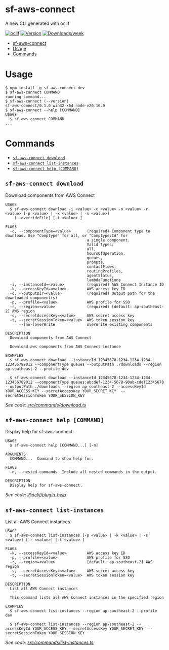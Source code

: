 # sf-aws-connect

A new CLI generated with oclif

[![oclif](https://img.shields.io/badge/cli-oclif-brightgreen.svg)](https://oclif.io)
[![Version](https://img.shields.io/npm/v/sf-aws-connect.svg)](https://npmjs.org/package/sf-aws-connect)
[![Downloads/week](https://img.shields.io/npm/dw/sf-aws-connect.svg)](https://npmjs.org/package/sf-aws-connect)

<!-- toc -->

- [sf-aws-connect](#sf-aws-connect)
- [Usage](#usage)
- [Commands](#commands)
<!-- tocstop -->

# Usage

<!-- usage -->

```sh-session
$ npm install -g sf-aws-connect-dev
$ sf-aws-connect COMMAND
running command...
$ sf-aws-connect (--version)
sf-aws-connect/0.1.0 win32-x64 node-v20.16.0
$ sf-aws-connect --help [COMMAND]
USAGE
  $ sf-aws-connect COMMAND
...
```

# Commands

<!-- commands -->

- [`sf-aws-connect download`](#sf-aws-connect-download)
- [`sf-aws-connect list-instances`](#sf-aws-connect-list-instances)
- [`sf-aws-connect help [COMMAND]`](#sf-aws-connect-help-command)

## `sf-aws-connect download`

Download components from AWS Connect

```
USAGE
  $ sf-aws-connect download -i <value> -c <value> -o <value> -r <value> [-p <value> | -k <value> | -s <value>]
    [--overrideFile] [-t <value> ]

FLAGS
  -c, --componentType=<value>       (required) Component type to download. Use "Comptype" for all, or "Comptype:Id" for
                                    a single component.
                                    Valid types:
                                    all,
                                    hoursOfOperation,
                                    queues,
                                    prompts,
                                    contactFlows,
                                    routingProfiles,
                                    agentStatus,
                                    lambdaFunctions
  -i, --instanceId=<value>          (required) AWS Connect Instance ID
  -k, --accessKeyId=<value>         AWS access key ID
  -o, --outputDir=<value>           (required) Output path for the downloaded component(s)
  -p, --profile=<value>             AWS profile for SSO
  -r, --region=<value>              (required) [default: ap-southeast-2] AWS region
  -s, --secretAccessKey=<value>     AWS secret access key
  -t, --secretSessionToken=<value>  AWS token session key
      --[no-]overWrite              overWrite existing components

DESCRIPTION
  Download components from AWS Connect

  Download aws components from AWS Connect instance

EXAMPLES
  $ sf-aws-connect download --instanceId 12345678-1234-1234-1234-123456789012 --componentType queues --outputPath ./downloads --region ap-southeast-2 --profile dev

  $ sf-aws-connect download --instanceId 12345678-1234-1234-1234-123456789012 --componentType queues:abcdef-1234-5678-90ab-cdef12345678 --outputPath ./downloads --region ap-southeast-2 --accessKeyId YOUR_ACCESS_KEY --secretAccessKey YOUR_SECRET_KEY  --secretSessionToken YOUR_SESSION_KEY
```

_See code: [src/commands/download.ts](https://github.com/JoeffreyChaucer/sfx-aws-connect/blob/v0.1.0/src/commands/download.ts)_

## `sf-aws-connect help [COMMAND]`

Display help for sf-aws-connect.

```
USAGE
  $ sf-aws-connect help [COMMAND...] [-n]

ARGUMENTS
  COMMAND...  Command to show help for.

FLAGS
  -n, --nested-commands  Include all nested commands in the output.

DESCRIPTION
  Display help for sf-aws-connect.
```

_See code: [@oclif/plugin-help](https://github.com/oclif/plugin-help/blob/v6.2.7/src/commands/help.ts)_

## `sf-aws-connect list-instances`

List all AWS Connect instances

```
USAGE
  $ sf-aws-connect list-instances [-p <value> | -k <value> | -s <value>] [-r <value>] [-t <value> ]

FLAGS
  -k, --accessKeyId=<value>         AWS access key ID
  -p, --profile=<value>             AWS profile for SSO
  -r, --region=<value>              [default: ap-southeast-2] AWS region
  -s, --secretAccessKey=<value>     AWS secret access key
  -t, --secretSessionToken=<value>  AWS token session key

DESCRIPTION
  List all AWS Connect instances

  This command lists all AWS Connect instances in the specified region

EXAMPLES
  $ sf-aws-connect list-instances --region ap-southeast-2 --profile dev

  $ sf-aws-connect list-instances --region ap-southeast-2 --accessKeyId YOUR_ACCESS_KEY --secretAccessKey YOUR_SECRET_KEY  --secretSessionToken YOUR_SESSION_KEY
```

_See code: [src/commands/list-instances.ts](https://github.com/JoeffreyChaucer/sfx-aws-connect/blob/v0.1.0/src/commands/list-instances.ts)_
